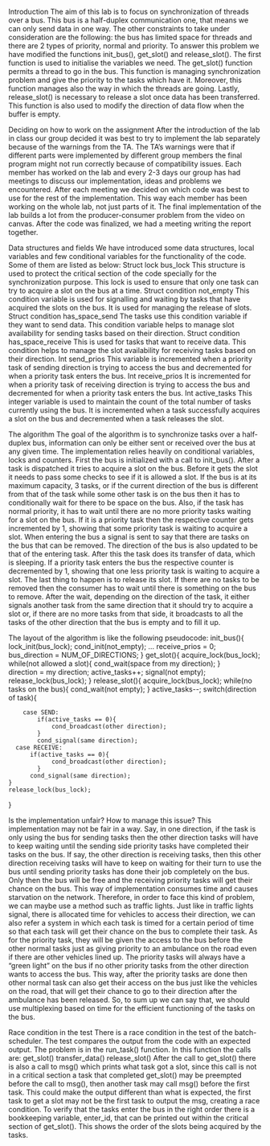 Introduction
  The aim of this lab is to focus on synchronization of threads over a bus. This bus is a half-duplex communication one, that means we can only send data in one way. The other constraints to take under consideration are the following: the bus has limited space for threads and there are 2 types of priority, normal and priority. To answer this problem we have modified the functions init_bus(), get_slot() and release_slot().
  The first function is used to initialise the variables we need.
  The get_slot() function permits a thread to go in the bus. This function is managing synchronization problem and give the priority to the tasks which have it. Moreover, this function manages also the way in which the threads are going.
  Lastly, release_slot() is necessary to release a slot once data has been transferred. This function is also used to modify the direction of data flow when the buffer is empty.
  
  Deciding on how to work on the assignment
  After the introduction of the lab in class our group decided it was best to try to implement the lab separately because of the warnings from the TA. The TA’s warnings were that if different parts were implemented by different group members the final program might not run correctly because of compatibility issues. Each member has worked on the lab and every 2-3 days our group has had meetings to discuss our implementation, ideas and problems we encountered. After each meeting we decided on which code was best to use for the rest of the implementation. This way each member has been working on the whole lab, not just parts of it. The final implementation of the lab builds a lot from the producer-consumer problem from the video on canvas. After the code was finalized, we had a meeting writing the report together.

Data structures and fields
  We have introduced some data structures, local variables and few conditional variables for the functionality of the code. Some of them are listed as below:
  Struct lock bus_lock
  This structure is used to protect the critical section of the code specially for the synchronization purpose. This lock is used to ensure that only one task can try to acquire a slot on the bus at a time.
  Struct condition not_empty
  This condition variable is used for signalling and waiting by tasks that have acquired the slots on the bus. It is used for managing the release of slots.
  Struct condition has_space_send
  The tasks use this condition variable if they want to send data. This condition variable helps to manage slot availability for sending tasks based on their direction.
  Struct condition has_space_receive
  This is used for tasks that want to receive data. This condition helps to manage the slot availability for receiving tasks based on their direction.
  Int send_prios
  This variable is incremented when a priority task of sending direction is trying to access the bus and decremented for when a priority task enters the bus.
  Int receive_prios
  It is incremented for when a priority task of receiving direction is trying to access the bus and decremented for when a priority task enters the bus.
  Int active_tasks 
  This integer variable is used to maintain the count of the total number of tasks currently using the bus. It is incremented when a task successfully acquires a slot on the bus and decremented when a task releases the slot.


The algorithm
  The goal of the algorithm is to synchronize tasks over a half-duplex bus, information can only be either sent or received over the bus at any given time. The implementation relies heavily on conditional variables, locks and counters. First the bus is initialized with a call to init_bus(). After a task is dispatched it tries to acquire a slot on the bus. Before it gets the slot it needs to pass some checks to see if it is allowed a slot. If the bus is at its maximum capacity, 3 tasks, or if the current direction of the bus is different from that of the task while some other task is on the bus then it has to conditionally wait for there to be space on the bus. Also, if the task has normal priority, it has to wait until there are no more priority tasks waiting for a slot on the bus. If it is a priority task then the respective counter gets incremented by 1, showing that some priority task is waiting to acquire a slot. When entering the bus a signal is sent to say that there are tasks on the bus that can be removed. The direction of the bus is also updated to be that of the entering task. After this the task does its transfer of data, which is sleeping. If a priority task enters the bus the respective counter is decremented by 1, showing that one less priority task is waiting to acquire a slot. The last thing to happen is to release its slot. If there are no tasks to be removed then the consumer has to wait until there is something on the bus to remove. After the wait, depending on the direction of the task, it either signals another task from the same direction that it should try to acquire a slot or, if there are no more tasks from that side, it broadcasts to all the tasks of the other direction that the bus is empty and to fill it up.
  
  The layout of the algorithm is like the following pseudocode:
  init_bus(){
  lock_init(bus_lock);
  cond_init(not_empty);
  …
  receive_prios = 0;
  bus_direction = NUM_OF_DIRECTIONS;
  }
  get_slot(){
    acquire_lock(bus_lock);
    while(not allowed a slot){
      cond_wait(space from my direction);
    }	
    	direction = my direction;
    	active_tasks++;
    	signal(not empty);
    	release_lock(bus_lock);
  }
  release_slot(){
  	acquire_lock(bus_lock);
  	while(no tasks on the bus){
  		cond_wait(not empty);
  	}
  	active_tasks--;
  	switch(direction of task){
  
  		case SEND:
  			if(active_tasks == 0){
  				cond_broadcast(other direction);
  			}
  			cond_signal(same direction);
      case RECEIVE:
  		  if(active_tasks == 0){
  				cond_broadcast(other direction);
  			}
  		  cond_signal(same direction);
    }  
  	release_lock(bus_lock);
  }


Is the implementation unfair? How to manage this issue?
  This implementation may not be fair in a way. Say, in one direction, if the task is only using the bus for sending tasks then the other direction tasks will have to keep waiting until the sending side priority tasks have completed their tasks on the bus. If say, the other direction is receiving tasks, then this other direction receiving tasks will have to keep on waiting for their turn to use the bus until sending priority tasks has done their job completely on the bus. Only then the bus will be free and the receiving priority tasks will get their chance on the bus. This way of implementation consumes time and causes starvation on the network.
  Therefore, in order to face this kind of problem, we can maybe use a method such as traffic lights. Just like in traffic lights signal, there is allocated time for vehicles to access their direction, we can also refer a system in which each task is timed for a certain period of time so that each task will get their chance on the bus to complete their task. As for the priority task, they will be given the access to the bus before the other normal tasks just as giving priority to an ambulance on the road even if there are other vehicles lined up. The priority tasks will always have a “green light” on the bus if no other priority tasks from the other direction wants to access the bus. This way, after the priority tasks are done then other normal task can also get their access on the bus just like the vehicles on the road, that will get their chance to go to their direction after the ambulance has been released. So, to sum up we can say that, we should use multiplexing based on time for the efficient functioning of the tasks on the bus. 

Race condition in the test
  There is a race condition in the test of the batch-scheduler. The test compares the output from the code with an expected output. The problem is in the run_task() function. In this function the calls are:
  get_slot()
  transfer_data()
  release_slot()
  After the call to get_slot() there is also a call to msg() which prints what task got a slot, since this call is not in a critical section a task that completed get_slot() may be preempted before the call to msg(), then another task may call msg() before the first task. This could make the output different than what is expected, the first task to get a slot may not be the first task to output the msg, creating a race condition. To verify that the tasks enter the bus in the right order there is a bookkeeping variable, enter_id, that can be printed out within the critical section of get_slot(). This shows the order of the slots being acquired by the tasks.
